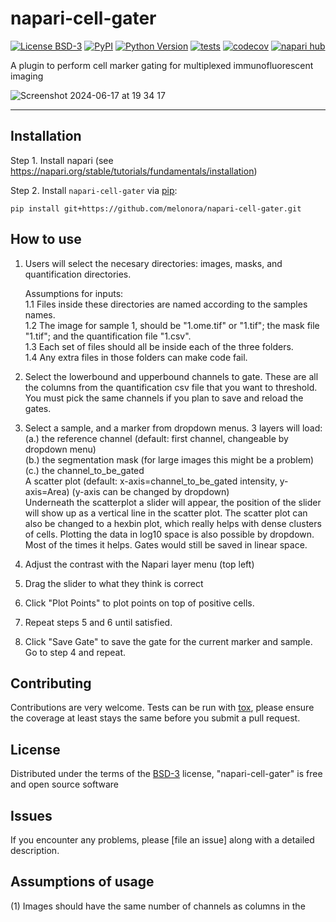 # napari-cell-gater

[![License BSD-3](https://img.shields.io/pypi/l/napari-cell-gater.svg?color=green)](https://github.com/melonora/napari-cell-gater/raw/main/LICENSE)
[![PyPI](https://img.shields.io/pypi/v/napari-cell-gater.svg?color=green)](https://pypi.org/project/napari-cell-gater)
[![Python Version](https://img.shields.io/pypi/pyversions/napari-cell-gater.svg?color=green)](https://python.org)
[![tests](https://github.com/melonora/napari-cell-gater/workflows/tests/badge.svg)](https://github.com/melonora/napari-cell-gater/actions)
[![codecov](https://codecov.io/gh/melonora/napari-cell-gater/branch/main/graph/badge.svg)](https://codecov.io/gh/melonora/napari-cell-gater)
[![napari hub](https://img.shields.io/endpoint?url=https://api.napari-hub.org/shields/napari-cell-gater)](https://napari-hub.org/plugins/napari-cell-gater)

A plugin to perform cell marker gating for multiplexed immunofluorescent imaging

![Screenshot 2024-06-17 at 19 34 17](https://github.com/melonora/napari-cell-gater/assets/30318135/f469c380-ef53-42d6-a136-ebcae723e987)

----------------------------------

## Installation

Step 1. 
Install napari (see https://napari.org/stable/tutorials/fundamentals/installation)

Step 2.
Install `napari-cell-gater` via [pip]:

    pip install git+https://github.com/melonora/napari-cell-gater.git

## How to use

1. Users will select the necesary directories: images, masks, and quantification directories.

    Assumptions for inputs:  
        1.1 Files inside these directories are named according to the samples names.   
        1.2 The image for sample 1, should be "1.ome.tif" or "1.tif"; the mask file "1.tif"; and the quantification file "1.csv".  
        1.3 Each set of files should all be inside each of the three folders.  
        1.4 Any extra files in those folders can make code fail.  

3. Select the lowerbound and upperbound channels to gate. These are all the columns from the quantification csv file that you want to threshold. You must pick the same channels if you plan to save and reload the gates.  

4. Select a sample, and a marker from dropdown menus. 3 layers will load:   
        (a.) the reference channel (default: first channel, changeable by dropdown menu)   
        (b.) the segmentation mask (for large images this might be a problem)  
        (c.) the channel_to_be_gated  
A scatter plot (default: x-axis=channel_to_be_gated intensity, y-axis=Area) (y-axis can be changed by dropdown)      
Underneath the scatterplot a slider will appear, the position of the slider will show up as a vertical line in the scatter plot.
The scatter plot can also be changed to a hexbin plot, which really helps with dense clusters of cells.
Plotting the data in log10 space is also possible by dropdown. Most of the times it helps. Gates would still be saved in linear space.

6. Adjust the contrast with the Napari layer menu (top left)
7. Drag the slider to what they think is correct
8. Click "Plot Points" to plot points on top of positive cells.
9. Repeat steps 5 and 6 until satisfied.
10. Click "Save Gate" to save the gate for the current marker and sample. Go to step 4 and repeat.

## Contributing

Contributions are very welcome. Tests can be run with [tox], please ensure
the coverage at least stays the same before you submit a pull request.

## License

Distributed under the terms of the [BSD-3] license,
"napari-cell-gater" is free and open source software

## Issues

If you encounter any problems, please [file an issue] along with a detailed description.

[napari]: https://github.com/napari/napari
[Cookiecutter]: https://github.com/audreyr/cookiecutter
[@napari]: https://github.com/napari
[MIT]: http://opensource.org/licenses/MIT
[BSD-3]: http://opensource.org/licenses/BSD-3-Clause
[GNU GPL v3.0]: http://www.gnu.org/licenses/gpl-3.0.txt
[GNU LGPL v3.0]: http://www.gnu.org/licenses/lgpl-3.0.txt
[Apache Software License 2.0]: http://www.apache.org/licenses/LICENSE-2.0
[Mozilla Public License 2.0]: https://www.mozilla.org/media/MPL/2.0/index.txt
[cookiecutter-napari-plugin]: https://github.com/napari/cookiecutter-napari-plugin

[napari]: https://github.com/napari/napari
[tox]: https://tox.readthedocs.io/en/latest/
[pip]: https://pypi.org/project/pip/
[PyPI]: https://pypi.org/


## Assumptions of usage

(1) Images should have the same number of channels as columns in the 